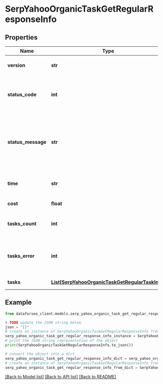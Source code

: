 # SerpYahooOrganicTaskGetRegularResponseInfo


## Properties

Name | Type | Description | Notes
------------ | ------------- | ------------- | -------------
**version** | **str** | the current version of the API | [optional] 
**status_code** | **int** | general status code you can find the full list of the response codes here | [optional] 
**status_message** | **str** | general informational message you can find the full list of general informational messages here | [optional] 
**time** | **str** | total execution time, seconds | [optional] 
**cost** | **float** | total tasks cost, USD | [optional] 
**tasks_count** | **int** | the number of tasks in the tasks array | [optional] 
**tasks_error** | **int** | the number of tasks in the tasks array returned with an error | [optional] 
**tasks** | [**List[SerpYahooOrganicTaskGetRegularTaskInfo]**](SerpYahooOrganicTaskGetRegularTaskInfo.md) | array of tasks | [optional] 

## Example

```python
from dataforseo_client.models.serp_yahoo_organic_task_get_regular_response_info import SerpYahooOrganicTaskGetRegularResponseInfo

# TODO update the JSON string below
json = "{}"
# create an instance of SerpYahooOrganicTaskGetRegularResponseInfo from a JSON string
serp_yahoo_organic_task_get_regular_response_info_instance = SerpYahooOrganicTaskGetRegularResponseInfo.from_json(json)
# print the JSON string representation of the object
print(SerpYahooOrganicTaskGetRegularResponseInfo.to_json())

# convert the object into a dict
serp_yahoo_organic_task_get_regular_response_info_dict = serp_yahoo_organic_task_get_regular_response_info_instance.to_dict()
# create an instance of SerpYahooOrganicTaskGetRegularResponseInfo from a dict
serp_yahoo_organic_task_get_regular_response_info_from_dict = SerpYahooOrganicTaskGetRegularResponseInfo.from_dict(serp_yahoo_organic_task_get_regular_response_info_dict)
```
[[Back to Model list]](../README.md#documentation-for-models) [[Back to API list]](../README.md#documentation-for-api-endpoints) [[Back to README]](../README.md)


